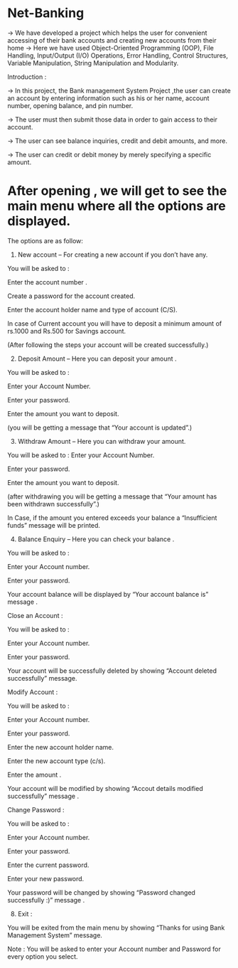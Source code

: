# Net-Banking

-> We have developed a project which helps the user for convenient accessing of their bank accounts
and creating new accounts from their home
-> Here we have used Object-Oriented Programming (OOP), File Handling, Input/Output (I/O) Operations,
Error Handling, Control Structures, Variable Manipulation, String Manipulation and Modularity.

Introduction :

-> In this project, the Bank management System Project ,the user
can create an account by entering information such as his or her
name, account number, opening balance, and pin number.

-> The user must then submit those data in order to gain access to
their account.

-> The user can see balance inquiries, credit and debit amounts, and
more.

-> The user can credit or debit money by merely specifying a specific
amount.

# After opening , we will get to see the main menu where all the options are displayed.

The options are as follow:

1. New account – For creating a new account if you don’t have any.

You will be asked to :

Enter the account number .

Create a password for the account created.

Enter the account holder name and type of account (C/S).

In case of Current account you will have to deposit a minimum amount of
rs.1000 and Rs.500 for Savings account.

(After following the steps your account will be created successfully.)

2. Deposit Amount – Here you can deposit your amount .

You will be asked to :

Enter your Account Number.

Enter your password.

Enter the amount you want to deposit.

(you will be getting a message that “Your account is updated”.)

3. Withdraw Amount – Here you can withdraw your amount.

You will be asked to :
Enter your Account Number.

Enter your password.

Enter the amount you want to deposit.

(after withdrawing you will be getting a message that “Your amount has been withdrawn successfully”.)

In Case, if the amount you entered exceeds your balance a “Insufficient funds” message will be printed.

4. Balance Enquiry – Here you can check your balance .

You will be asked to :

Enter your Account number.

Enter your password.

Your account balance will be displayed by “Your account balance is” message .

Close an Account :

You will be asked to :

Enter your Account number.

Enter your password.

Your account will be successfully deleted by showing “Account deleted successfully” message.

Modify Account :

You will be asked to :

Enter your Account number.

Enter your password.

Enter the new account holder name.

Enter the new account type (c/s).

Enter the amount .

Your account will be modified by showing “Accout details modified successfully” message .

Change Password :

You will be asked to :

Enter your Account number.

Enter your password.

Enter the current password.

Enter your new password.

Your password will be changed by showing “Password changed successfully :)” message .

8. Exit :

You will be exited from the main menu by showing “Thanks for using Bank Management System”
message.

Note : You will be asked to enter your Account number and Password for every option you
select.
